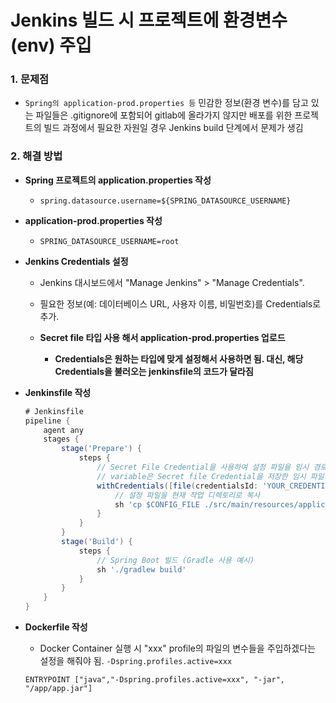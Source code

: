 # Jenkins 빌드 시 프로젝트에 환경변수(env) 주입

### 1. 문제점
- `Spring의 application-prod.properties 등` 민감한 정보(환경 변수)를 담고 있는 파일들은 .gitignore에 포함되어 gitlab에 올라가지 않지만 배포를 위한 프로젝트의 빌드 과정에서 필요한 자원일 경우 Jenkins build 단계에서 문제가 생김

### 2. 해결 방법

- **Spring 프로젝트의 application.properties 작성**

  - ```
    spring.datasource.username=${SPRING_DATASOURCE_USERNAME}
    ```

- **application-prod.properties 작성**

  - ```
    SPRING_DATASOURCE_USERNAME=root
    ```

- **Jenkins Credentials 설정**

  - Jenkins 대시보드에서 "Manage Jenkins" > "Manage Credentials".

  - 필요한 정보(예: 데이터베이스 URL, 사용자 이름, 비밀번호)를 Credentials로 추가.

  - **Secret file 타입 사용 해서 application-prod.properties 업로드**
    - **Credentials은 원하는 타입에 맞게 설정해서 사용하면 됨. 대신, 해당 Credentials을 불러오는 jenkinsfile의 코드가 달라짐**

- **Jenkinsfile 작성**

  ```groovy
  # Jenkinsfile
  pipeline {
      agent any
      stages {
          stage('Prepare') {
              steps {
                  // Secret File Credential을 사용하여 설정 파일을 임시 경로로 복사
                  // variable은 Secret file Credential을 저장한 임시 파일의 경로를 담는 환경 변수의 이름 
                  withCredentials([file(credentialsId: 'YOUR_CREDENTIALS_ID', variable: 'CONFIG_FILE')]) {
                      // 설정 파일을 현재 작업 디렉토리로 복사
                      sh 'cp $CONFIG_FILE ./src/main/resources/application-env.properties'
                  }
              }
          }
          stage('Build') {
              steps {
                  // Spring Boot 빌드 (Gradle 사용 예시)
                  sh './gradlew build'
              }
          }
      }
  }
  ```

- **Dockerfile 작성**

    - Docker Container 실행 시 "xxx" profile의 파일의 변수들을 주입하겠다는 설정을 해줘야 됨.  `-Dspring.profiles.active=xxx`

    ```
    ENTRYPOINT ["java","-Dspring.profiles.active=xxx", "-jar", "/app/app.jar"]
    ```

